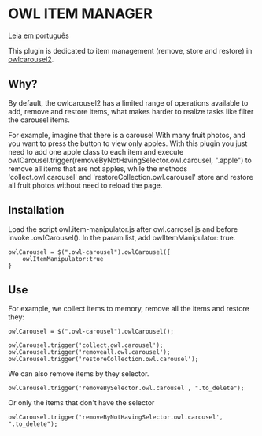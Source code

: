 # OWL ITEM MANAGER

[Leia em português](LEIAME.md)

This plugin is dedicated to item management (remove, store and restore) in
[owlcarousel2](https://github.com/OwlCarousel2/OwlCarousel2).

## Why?

By default, the owlcarousel2 has a limited range of operations available
to add, remove and restore items, what makes harder to realize tasks like filter
the carousel items.

For example, imagine that there is a carousel With many fruit photos, and you
want to press the button to view only apples. With this plugin you just
need to add one apple class to each item and execute
owlCarousel.trigger(removeByNotHavingSelector.owl.carousel, ".apple")
to remove all items that are not apples, while the methods 'collect.owl.carousel'
and 'restoreCollection.owl.carousel' store and restore all fruit
photos without need to reload the page.

## Installation

Load the script owl.item-manipulator.js after owl.carrosel.js and before
invoke .owlCarousel(). In the param list, add owlItemManipulator: true.

```
owlCarousel = $(".owl-carousel").owlCarousel({
    owlItemManipulator:true
}
```

## Use

For example, we collect items to memory, remove all the items and restore they:

```
owlCarousel = $(".owl-carousel").owlCarousel();

owlCarousel.trigger('collect.owl.carousel');
owlCarousel.trigger('removeall.owl.carousel');
owlCarousel.trigger('restoreCollection.owl.carousel');
```

We can also remove items by they selector.

```
owlCarousel.trigger('removeBySelector.owl.carousel', ".to_delete");
```

Or only the items that don't have the selector

```
owlCarousel.trigger('removeByNotHavingSelector.owl.carousel', ".to_delete");
```
